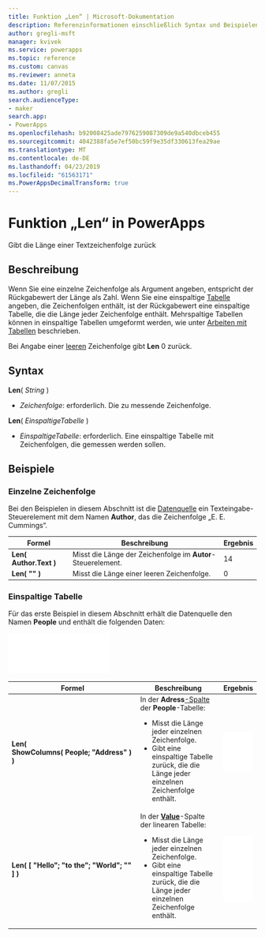 ```yaml
---
title: Funktion „Len“ | Microsoft-Dokumentation
description: Referenzinformationen einschließlich Syntax und Beispielen für die Funktion „Len“ in PowerApps
author: gregli-msft
manager: kvivek
ms.service: powerapps
ms.topic: reference
ms.custom: canvas
ms.reviewer: anneta
ms.date: 11/07/2015
ms.author: gregli
search.audienceType:
- maker
search.app:
- PowerApps
ms.openlocfilehash: b92008425ade7976259087309de9a540dbceb455
ms.sourcegitcommit: 4042388fa5e7ef50bc59f9e35df330613fea29ae
ms.translationtype: MT
ms.contentlocale: de-DE
ms.lasthandoff: 04/23/2019
ms.locfileid: "61563171"
ms.PowerAppsDecimalTransform: true
---
```

# <a name="len-function-in-powerapps"></a>Funktion „Len“ in PowerApps
Gibt die Länge einer Textzeichenfolge zurück

## <a name="description"></a>Beschreibung
Wenn Sie eine einzelne Zeichenfolge als Argument angeben, entspricht der Rückgabewert der Länge als Zahl.  Wenn Sie eine einspaltige [Tabelle](../working-with-tables.md) angeben, die Zeichenfolgen enthält, ist der Rückgabewert eine einspaltige Tabelle, die die Länge jeder Zeichenfolge enthält. Mehrspaltige Tabellen können in einspaltige Tabellen umgeformt werden, wie unter [Arbeiten mit Tabellen](../working-with-tables.md) beschrieben.

Bei Angabe einer [leeren](function-isblank-isempty.md) Zeichenfolge gibt **Len** 0 zurück.

## <a name="syntax"></a>Syntax
**Len**( *String* )

* *Zeichenfolge*: erforderlich. Die zu messende Zeichenfolge.

**Len**( *EinspaltigeTabelle* )

* *EinspaltigeTabelle*: erforderlich. Eine einspaltige Tabelle mit Zeichenfolgen, die gemessen werden sollen.

## <a name="examples"></a>Beispiele
### <a name="single-string"></a>Einzelne Zeichenfolge
Bei den Beispielen in diesem Abschnitt ist die [Datenquelle](../working-with-data-sources.md) ein Texteingabe-Steuerelement mit dem Namen **Author**, das die Zeichenfolge „E. E. Cummings“.

| Formel | Beschreibung | Ergebnis |
| --- | --- | --- |
| **Len( Author.Text )** |Misst die Länge der Zeichenfolge im **Autor**-Steuerelement. |14 |
| **Len( "" )** |Misst die Länge einer leeren Zeichenfolge. |0 |

### <a name="single-column-table"></a>Einspaltige Tabelle
Für das erste Beispiel in diesem Abschnitt erhält die Datenquelle den Namen **People** und enthält die folgenden Daten:

![](media/function-len/people-table.png)

| Formel | Beschreibung | Ergebnis |
| --- | --- | --- |
| **Len( ShowColumns(&nbsp;People;&nbsp;"Address"&nbsp;) )** |In der **Adress**[-Spalte](../working-with-tables.md#columns) der **People**-Tabelle:<br><ul><li>Misst die Länge jeder einzelnen Zeichenfolge.</li><li>Gibt eine einspaltige Tabelle zurück, die die Länge jeder einzelnen Zeichenfolge enthält.</li> |<style> img { max-width: none } </style> ![](media/function-len/people-table-len.png) |
| **Len( [ "Hello"; "to the"; "World"; "" ] )** |In der **[Value](function-value.md)**-Spalte der linearen Tabelle:<br><ul><li>Misst die Länge jeder einzelnen Zeichenfolge.</li><li>Gibt eine einspaltige Tabelle zurück, die die Länge jeder einzelnen Zeichenfolge enthält.</li> |![](media/function-len/people-table-len-inline.png) |

